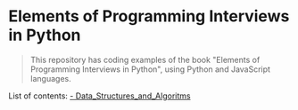 # Elements of Programming Interviews in Python #
> This repository has coding examples of the book "Elements of Programming Interviews in Python", using Python and JavaScript languages.

List of contents:
[- Data_Structures_and_Algoritms](https://github.com/maxProMax/elementsOfProgrammingInterviewsinPython-JavaScript/tree/master/Part_II/Data_Structures_and_Algoritms)
